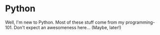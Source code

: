 Python
======

Well, I'm new to Python. Most of these stuff come from my programming-101. Don't expect an awesomeness here... (Maybe, later!)

